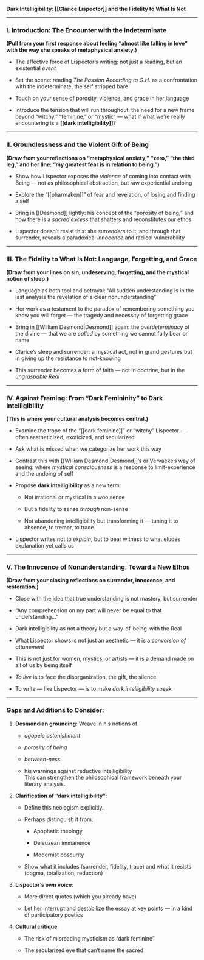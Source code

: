 

**Dark Intelligibility: [[Clarice Lispector]] and the Fidelity to What Is Not**

---

### **I. Introduction: The Encounter with the Indeterminate**

**(Pull from your first response about feeling “almost like falling in love” with the way she speaks of metaphysical anxiety.)**

- The affective force of Lispector’s writing: not just a reading, but an existential _event_
    
- Set the scene: reading _The Passion According to G.H._ as a confrontation with the indeterminate, the self stripped bare
    
- Touch on your sense of porosity, violence, and grace in her language
    
- Introduce the tension that will run throughout: the need for a new frame beyond “witchy,” “feminine,” or “mystic” — what if what we’re really encountering is a **[[dark intelligibility]]**?
    

---

### **II. Groundlessness and the Violent Gift of Being**

**(Draw from your reflections on “metaphysical anxiety,” “zero,” “the third leg,” and her line: “my greatest fear is in relation to being.”)**

- Show how Lispector exposes the _violence_ of coming into contact with Being — not as philosophical abstraction, but raw experiential undoing
    
- Explore the “[[pharmakon]]” of fear and revelation, of losing and finding a self
    
- Bring in [[Desmond]] lightly: his concept of the “porosity of being,” and how there is a _sacred excess_ that shatters and reconstitutes our ethos
    
- Lispector doesn’t resist this: she _surrenders_ to it, and through that surrender, reveals a paradoxical _innocence_ and radical vulnerability
    

---

### **III. The Fidelity to What Is Not: Language, Forgetting, and Grace**

**(Draw from your lines on sin, undeserving, forgetting, and the mystical notion of sleep.)**

- Language as both tool and betrayal: “All sudden understanding is in the last analysis the revelation of a clear nonunderstanding”
    
- Her work as a testament to the paradox of remembering something you know you will forget — the tragedy and necessity of forgetting grace
    
- Bring in [[William Desmond|Desmond]] again: the _overdeterminacy_ of the divine — that we are _called_ by something we cannot fully bear or name
    
- Clarice’s sleep and surrender: a mystical act, not in grand gestures but in giving up the resistance to not-knowing
    
- This surrender becomes a form of faith — not in doctrine, but in the _ungraspable Real_
    

---

### **IV. Against Framing: From “Dark Femininity” to Dark Intelligibility**

**(This is where your cultural analysis becomes central.)**

- Examine the trope of the “[[dark feminine]]” or “witchy” Lispector — often aestheticized, exoticized, and secularized
    
- Ask what is missed when we categorize her work this way
    
- Contrast this with [[William Desmond|Desmond]]’s or Vervaeke’s way of seeing: where _mystical consciousness_ is a response to limit-experience and the undoing of self
    
- Propose **dark intelligibility** as a new term:
    
    - Not irrational or mystical in a woo sense
        
    - But a fidelity to sense _through_ non-sense
        
    - Not abandoning intelligibility but transforming it — tuning it to absence, to tremor, to trace
        
- Lispector writes not to _explain_, but to bear witness to what eludes explanation yet calls us
    

---

### **V. The Innocence of Nonunderstanding: Toward a New Ethos**

**(Draw from your closing reflections on surrender, innocence, and restoration.)**

- Close with the idea that true understanding is not mastery, but surrender
    
- “Any comprehension on my part will never be equal to that understanding…”
    
- Dark intelligibility as not a theory but a way-of-being-with the Real
    
- What Lispector shows is not just an aesthetic — it is a _conversion of attunement_
    
- This is not just for women, mystics, or artists — it is a demand made on all of us by being itself
    
- _To live_ is to face the disorganization, the gift, the silence
    
- To write — like Lispector — is to make _dark intelligibility_ speak
    

---

### Gaps and Additions to Consider:

1. **Desmondian grounding**: Weave in his notions of
    
    - _agapeic astonishment_
        
    - _porosity of being_
        
    - _between-ness_
        
    - his warnings against reductive intelligibility  
        This can strengthen the philosophical framework beneath your literary analysis.
        
2. **Clarification of “dark intelligibility”**:
    
    - Define this neologism explicitly.
        
    - Perhaps distinguish it from:
        
        - Apophatic theology
            
        - Deleuzean immanence
            
        - Modernist obscurity
            
    - Show what it includes (surrender, fidelity, trace) and what it resists (dogma, totalization, reduction)
        
3. **Lispector’s own voice**:
    
    - More direct quotes (which you already have)
        
    - Let her interrupt and destabilize the essay at key points — in a kind of participatory poetics
        
4. **Cultural critique**:
    
    - The risk of misreading mysticism as “dark feminine”
        
    - The secularized eye that can’t name the sacred
